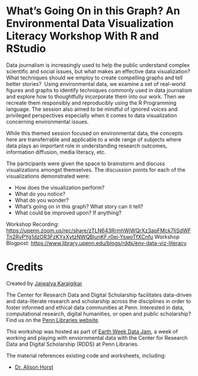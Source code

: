 # What’s Going On in this Graph? An Environmental Data Visualization Literacy Workshop With R and RStudio

Data journalism is increasingly used to help the public understand complex scientific and social issues, but what makes an effective data visualization?  What techniques should we employ to create compelling graphs and tell better stories?  Using environmental data, we examine a set of real-world figures and graphs to identify techniques commonly used in data journalism and explore how to thoughtfully incorporate them into our work. Then we recreate them responsibly and reproducibly using the R Programming language. The session also aimed to be mindful of ignored voices and privileged perspectives especially when it comes to data visualization concerning environmental issues. 

While this themed session focused on environmental data, the concepts here are transferrable and applicable to a wide range of subjects where data plays an important role in understanding research outcomes, information diffusion, media literacy, etc.

The participants were given the space to brainstorm and discuss visualizations amongst themselves. The discussion points for each of the visualizations demonstrated were:

* How does the visualization perform? 
* What do you notice? 
* What do you wonder? 
* What’s going on in this graph? What story can it tell?
* What could be improved upon? If anything?

Workshop Recording: https://upenn.zoom.us/rec/share/zTLN643RrmhWjWQrXz3apFMck7IjSdWFTn2RyPYg1dzOR3FzKYxXytzNWQBlunKF.r0ei-YswoTfXCnfu
Workshop Blogpost: https://www.library.upenn.edu/blogs/rdds/env-data-viz-literacy

# Credits
Created by [Jajwalya Karajgikar](https://www.library.upenn.edu/people/staff/jajwalya-karajgikar)

The Center for Research Data and Digital Scholarship facilitates data-driven and data-literate research and scholarship across the disciplines in order to foster informed and ethical data communities at Penn. Interested in data, computational research, digital humanities, or open and public scholarship? Find us on the [Penn Libraries website](https://www.library.upenn.edu/help-with/research-data-digital-scholarship). 

This workshop was hosted as part of [Earth Week Data Jam](https://www.library.upenn.edu/about/exhibits-events/earth-week-data-jam), a week of working and playing with enviornmental data with the Center for Research Data and Digital Scholarship (RDDS) at Penn Libraries.  

The material references existing code and worksheets, including:

* [Dr. Alison Horst](https://allisonhorst.github.io/)
